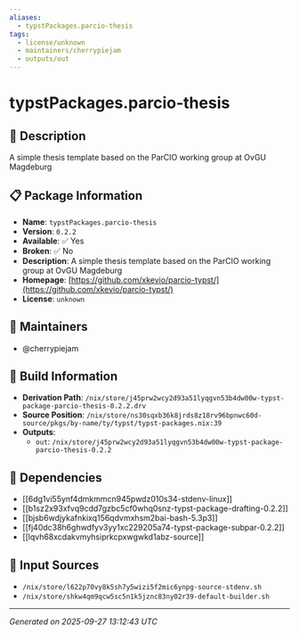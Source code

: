 ```yaml
---
aliases:
  - typstPackages.parcio-thesis
tags:
  - license/unknown
  - maintainers/cherrypiejam
  - outputs/out
---
```


# typstPackages.parcio-thesis

## 📝 Description

A simple thesis template based on the ParCIO working group at OvGU Magdeburg

## 📋 Package Information

- **Name**: `typstPackages.parcio-thesis`
- **Version**: `0.2.2`
- **Available**: ✅ Yes
- **Broken**: ✅ No
- **Description**: A simple thesis template based on the ParCIO working group at OvGU Magdeburg
- **Homepage**: [https://github.com/xkevio/parcio-typst/](https://github.com/xkevio/parcio-typst/)
- **License**: `unknown`
## 👥 Maintainers

- @cherrypiejam


## 🔧 Build Information

- **Derivation Path**: `/nix/store/j45prw2wcy2d93a51lyqgvn53b4dw00w-typst-package-parcio-thesis-0.2.2.drv`
- **Source Position**: `/nix/store/ns30sqxb36k8jrds8z18rv96bpnwc60d-source/pkgs/by-name/ty/typst/typst-packages.nix:39`
- **Outputs**:
  - `out`:  `/nix/store/j45prw2wcy2d93a51lyqgvn53b4dw00w-typst-package-parcio-thesis-0.2.2`

## 🔗 Dependencies

- [[6dg1vi55ynf4dmkmmcn945pwdz010s34-stdenv-linux]]
- [[b1sz2x93xfvq9cdd7gzbc5cf0whq0snz-typst-package-drafting-0.2.2]]
- [[bjsb6wdjykafnkixq156qdvmxhsm2bai-bash-5.3p3]]
- [[fj40dc38h6ghwdfyv3yy1xc229205a74-typst-package-subpar-0.2.2]]
- [[lqvh68xcdakvmyhsiprkcpxwgwkd1abz-source]]

## 📁 Input Sources

- `/nix/store/l622p70vy8k5sh7y5wizi5f2mic6ynpg-source-stdenv.sh`
- `/nix/store/shkw4qm9qcw5sc5n1k5jznc83ny02r39-default-builder.sh`

---
*Generated on 2025-09-27 13:12:43 UTC*
